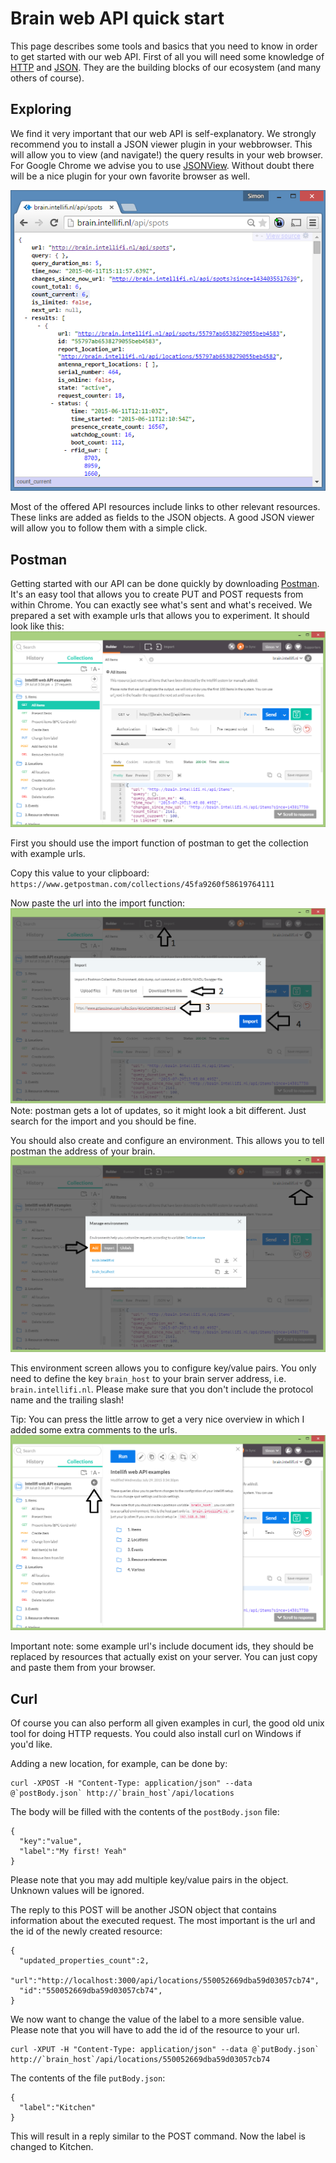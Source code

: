 Brain web API quick start
=========================

This page describes some tools and basics that you need to know in order to get started with our web API. First of all you will need some knowledge of [HTTP](https://en.wikipedia.org/wiki/Hypertext_Transfer_Protocol) and [JSON](https://en.wikipedia.org/wiki/JSON). They are the building blocks of our ecosystem (and many others of course).

Exploring
---------

We find it very important that our web API is self-explanatory. We strongly recommend you to install a JSON viewer plugin in your webbrowser. This will allow you to view (and navigate!) the query results in your web browser. For Google Chrome we advise you to use [JSONView](https://chrome.google.com/webstore/detail/jsonview/chklaanhfefbnpoihckbnefhakgolnmc). Without doubt there will be a nice plugin for your own favorite browser as well.

![](https://raw.githubusercontent.com/intellifi-nl/doc-webapi/master/explore2.png)

Most of the offered API resources include links to other relevant resources. These links are added as fields to the JSON objects. A good JSON viewer will allow you to follow them with a simple click.

Postman
-------

Getting started with our API can be done quickly by downloading [Postman](https://www.getpostman.com/). It's an easy tool that allows you to create PUT and POST requests from within Chrome. You can exactly see what's sent and what's received. We prepared a set with example urls that allows you to experiment. It should look like this:
![](https://raw.githubusercontent.com/intellifi-nl/doc-webapi/master/postman-get.png)

First you should use the import function of postman to get the collection with example urls.

Copy this value to your clipboard: `https://www.getpostman.com/collections/45fa9260f58619764111`

Now paste the url into the import function:
![](https://raw.githubusercontent.com/intellifi-nl/doc-webapi/master/postman-import.png)
Note: postman gets a lot of updates, so it might look a bit different. Just search for the import and you should be fine.

You should also create and configure an environment. This allows you to tell postman the address of your brain.
![](https://raw.githubusercontent.com/intellifi-nl/doc-webapi/master/postman-env.png)

This environment screen allows you to configure key/value pairs. You only need to define the key `brain_host` to your brain server address, i.e. `brain.intellifi.nl`. Please make sure that you don't include the protocol name and the trailing slash!

Tip: You can press the little arrow to get a very nice overview in which I added some extra comments to the urls.
![](https://raw.githubusercontent.com/intellifi-nl/doc-webapi/master/postman-overview.png)

Important note: some example url's include document ids, they should be replaced by resources that actually exist on your server. You can just copy and paste them from your browser.

Curl
----

Of course you can also perform all given examples in curl, the good old unix tool for doing HTTP requests. You could also install curl on Windows if you'd like.

Adding a new location, for example, can be done by:
```
curl -XPOST -H "Content-Type: application/json" --data @`postBody.json` http://`brain_host`/api/locations
```

The body will be filled with the contents of the `postBody.json` file:
```
{
  "key":"value",
  "label":"My first! Yeah"
}
```

Please note that you may add multiple key/value pairs in the object. Unknown values will be ignored.

The reply to this POST will be another JSON object that contains information about the executed request. The most important is the url and the id of the newly created resource:
```
{
  "updated_properties_count":2,
  "url":"http://localhost:3000/api/locations/550052669dba59d03057cb74",
  "id":"550052669dba59d03057cb74",
}
```

We now want to change the value of the label to a more sensible value. Please note that you will have to add the id of the resource to your url.
```
curl -XPUT -H "Content-Type: application/json" --data @`putBody.json` http://`brain_host`/api/locations/550052669dba59d03057cb74
```

The contents of the file `putBody.json`:
```
{
  "label":"Kitchen"
}
```

This will result in a reply similar to the POST command. Now the label is changed to Kitchen.
